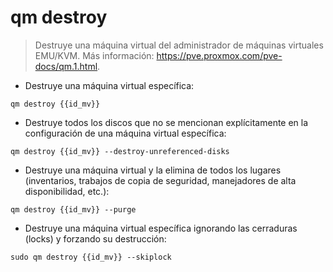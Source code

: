 # qm destroy

> Destruye una máquina virtual del administrador de máquinas virtuales EMU/KVM.
> Más información: <https://pve.proxmox.com/pve-docs/qm.1.html>.

- Destruye una máquina virtual específica:

`qm destroy {{id_mv}}`

- Destruye todos los discos que no se mencionan explícitamente en la configuración de una máquina virtual específica:

`qm destroy {{id_mv}} --destroy-unreferenced-disks`

- Destruye una máquina virtual y la elimina de todos los lugares (inventarios, trabajos de copia de seguridad, manejadores de alta disponibilidad, etc.):

`qm destroy {{id_mv}} --purge`

- Destruye una máquina virtual específica ignorando las cerraduras (locks) y forzando su destrucción:

`sudo qm destroy {{id_mv}} --skiplock`
